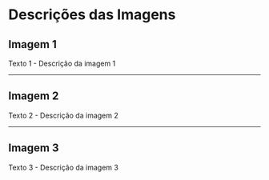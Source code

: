 # Descrições das Imagens

## Imagem 1
Texto 1 - Descrição da imagem 1

---

## Imagem 2
Texto 2 - Descrição da imagem 2

---

## Imagem 3
Texto 3 - Descrição da imagem 3